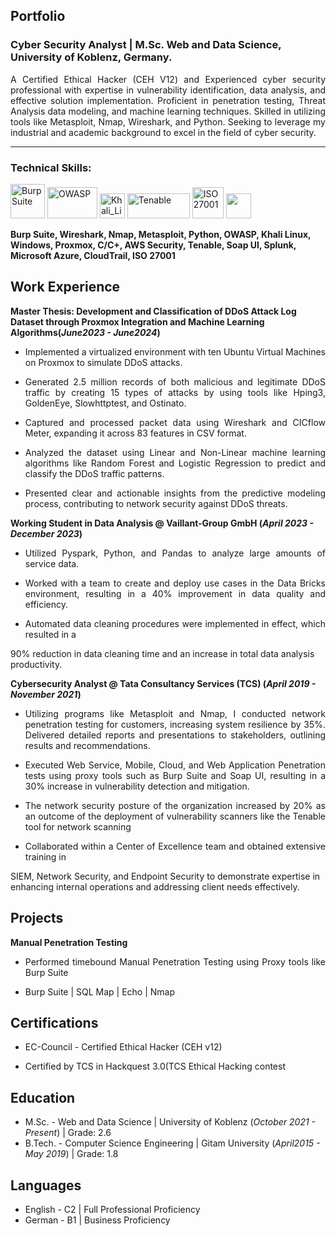 ## Portfolio

### Cyber Security Analyst | M.Sc. Web and Data Science, University of Koblenz, Germany.

<p align='justify'>A Certified Ethical Hacker (CEH V12) and Experienced cyber security professional with expertise in vulnerability identification, data analysis, and effective solution implementation. Proficient in penetration testing, Threat Analysis data modeling, and machine learning techniques. Skilled in utilizing tools like Metasploit, Nmap, Wireshark, and Python. Seeking to leverage my industrial and academic background to excel in the field of cyber security.</p>

---

### Technical Skills:
<p align='justify'>

  <img src='https://jacobriggs.io/tools/app/web/upload/large/3_eedab2dbcde47a63f847af0a612d1f8d.png' alt="Burp Suite" width='auto' height="55">
  <img src="https://i0.wp.com/securityaffairs.com/wp-content/uploads/2023/08/image-8.png?fit=1000%2C348&ssl=1" alt="OWASP" width="80" height="50"/>
  <img src="https://upload.wikimedia.org/wikipedia/commons/thumb/4/4b/Kali_Linux_2.0_wordmark.svg/1024px-Kali_Linux_2.0_wordmark.svg.png" alt="Khali_Linux" width='auto' height="40"/>
  <img src="https://upload.wikimedia.org/wikipedia/en/a/a6/Tenable%2C_Inc.logo.png" alt="Tenable" width="100" height="40"/>
  <img src='https://vigilant.blob.core.windows.net/assets/images/big-iso-logo-new.png' height='50' width='auto' alt="ISO 27001">
  <img src="https://upload.wikimedia.org/wikipedia/commons/c/c3/Python-logo-notext.svg" width="40" height="40">
</p>

<strong align='justify'> Burp Suite, Wireshark, Nmap, Metasploit, Python, OWASP, Khali Linux, Windows, Proxmox, C/C+, AWS Security, Tenable, Soap UI, Splunk, Microsoft Azure, CloudTrail, ISO 27001 </strong>


## Work Experience

**Master Thesis: Development and Classification of DDoS Attack Log Dataset through Proxmox Integration and Machine Learning Algorithms(_June2023 - June2024_)**
- <p align='justify'> Implemented a virtualized environment with ten Ubuntu Virtual Machines on Proxmox to simulate DDoS attacks. </p>
- <p align='justify'> Generated 2.5 million records of both malicious and legitimate DDoS traffic by creating 15 types of attacks by using tools like Hping3, GoldenEye, Slowhttptest, and Ostinato. </p>
- <p align='justify'> Captured and processed packet data using Wireshark and CICflow Meter, expanding it across 83 features in CSV format. </p>
- <p align='justify'> Analyzed the dataset using Linear and Non-Linear machine learning algorithms like Random Forest and Logistic Regression to predict and classify the DDoS traffic patterns. </p>
- <p align='justify'> Presented clear and actionable insights from the predictive modeling process, contributing to network security against DDoS threats. </p>


**Working Student in Data Analysis  @ Vaillant-Group GmbH (_April 2023 - December 2023_)**
- <p align='justify'> Utilized Pyspark, Python, and Pandas to analyze large amounts of service data. </p>
- <p align='justify'> Worked with a team to create and deploy use cases in the Data Bricks environment, resulting in a 40% improvement in data quality and efficiency. </p>
- <p align='justify'>	Automated data cleaning procedures were implemented in effect, which resulted in a 
90% reduction in data cleaning time and an increase in total data analysis productivity. </p>

**Cybersecurity Analyst @ Tata Consultancy Services (TCS) (_April 2019 - November 2021_)**
- <p align='justify'> Utilizing programs like Metasploit and Nmap, I conducted network penetration testing for customers, increasing system resilience by 35%. Delivered detailed reports and presentations to stakeholders, outlining results and recommendations. </p>
- <p align='justify'> Executed Web Service, Mobile, Cloud, and Web Application Penetration tests using proxy tools such as Burp Suite and Soap UI, resulting in a 30% increase in vulnerability detection and mitigation. </p>
- <p align='justify'> The network security posture of the organization increased by 20% as an outcome of the deployment of vulnerability scanners like the Tenable tool for network scanning </p>
- <p align='justify'> Collaborated within a Center of Excellence team and obtained extensive training in 
SIEM, Network Security, and Endpoint Security to demonstrate expertise in 
enhancing internal operations and addressing client needs effectively. </p>


## Projects
**Manual Penetration Testing**
- <p align='justify'>Performed timebound Manual Penetration Testing using Proxy tools like Burp Suite</p>
- <p align='justify'> Burp Suite | SQL Map | Echo | Nmap </p>

## Certifications
- <p align='justify'> EC-Council - Certified Ethical Hacker (CEH v12) </p>
- <p align='justify'> Certified by TCS in Hackquest 3.0(TCS Ethical Hacking contest </p>

## Education
- M.Sc. - Web and Data Science | University of Koblenz (_October 2021 - Present_)  |  Grade: 2.6					       		
- B.Tech. - Computer Science Engineering | Gitam University (_April2015 - May 2019_)  |  Grade: 1.8


## Languages
- English - C2 | Full Professional Proficiency
- German - B1 | Business Proficiency
